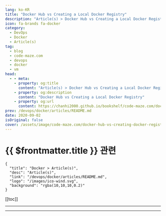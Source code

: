 ```yaml
---
lang: ko-KR
title: "Docker Hub vs Creating a Local Docker Registry"
description: "Article(s) > Docker Hub vs Creating a Local Docker Registry"
icon: fa-brands fa-docker
category: 
  - DevOps
  - Docker
  - Article(s)
tag: 
  - blog
  - code-maze.com
  - devops
  - docker
  - vm
head:  
  - - meta:
    - property: og:title
      content: "Article(s) > Docker Hub vs Creating a Local Docker Registry"
    - property: og:description
      content: "Docker Hub vs Creating a Local Docker Registry"
    - property: og:url
      content: https://chanhi2000.github.io/bookshelf/code-maze.com/docker-hub-vs-creating-docker-registry.html
prev: /devops/docker/articles/README.md
date: 2020-09-02
isOriginal: false
cover: /assets/image/code-maze.com/docker-hub-vs-creating-docker-registry/banner.png
---
```


# {{ $frontmatter.title }} 관련

```component VPCard
{
  "title": "Docker > Article(s)",
  "desc": "Article(s)",
  "link": "/devops/docker/articles/README.md",
  "logo": "/images/ico-wind.svg",
  "background": "rgba(10,10,10,0.2)"
}
```

[[toc]]

---

<SiteInfo
  name="Docker Hub vs Creating a Local Docker Registry"
  desc="In this part, we are going to learn the difference between a Docker registry and a Docker repository and how to persist the changes we made to our images."
  url="https://code-maze.com/docker-hub-vs-creating-docker-registry/"
  logo="/assets/image/code-maze.com/favicon.png"
  preview="/assets/image/code-maze.com/docker-hub-vs-creating-docker-registry/banner.png"/>

<!-- TODO: 작성 -->

---

<TagLinks />